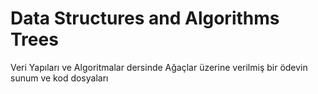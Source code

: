 # Data Structures and Algorithms Trees
Veri Yapıları ve Algoritmalar dersinde Ağaçlar üzerine verilmiş bir ödevin sunum ve kod dosyaları
